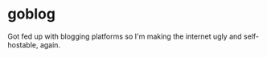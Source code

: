 # goblog
Got fed up with blogging platforms so I'm making the internet ugly and self-hostable, again.

